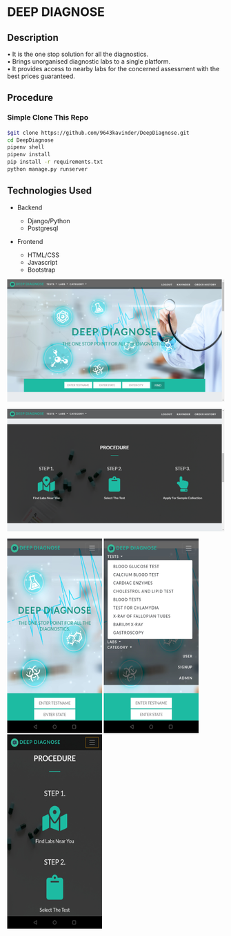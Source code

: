 # DEEP DIAGNOSE

## Description
• It is the one stop solution for all the diagnostics.</br>
• Brings unorganised diagnostic labs to a single platform.</br>
• It provides access to nearby labs for the concerned assessment with the
best prices guaranteed.</br>

## Procedure
### Simple Clone This Repo

```bash
$git clone https://github.com/9643kavinder/DeepDiagnose.git
cd DeepDiagnose
pipenv shell
pipenv install
pip install -r requirements.txt
python manage.py runserver
```

## Technologies Used
* Backend
  * Django/Python
  * Postgresql
 
* Frontend
  * HTML/CSS
  * Javascript
  * Bootstrap
  
<p align="center">
  <img src="https://github.com/9643kavinder/DeepDiagnose/blob/master/readme_ss/1.png" />
 </p>
 <p align="center">
  <img src="https://github.com/9643kavinder/DeepDiagnose/blob/master/readme_ss/2.png"/>
 </p>
<!-- ![](/readme_ss/1.png) -->
<!-- ![](/readme_ss/3.png) -->
<p float="left">
  <img src="https://github.com/9643kavinder/DeepDiagnose/blob/master/readme_ss/9.jpg" width="220" height="450"/>
  <img src="https://github.com/9643kavinder/DeepDiagnose/blob/master/readme_ss/10.jpg" width="220" height="450"/>
 <img src="https://github.com/9643kavinder/DeepDiagnose/blob/master/readme_ss/11.jpg" width="220" height="450"/>
</p>


